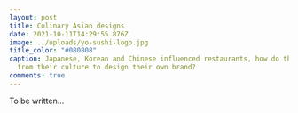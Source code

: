 ```yaml
---
layout: post
title: Culinary Asian designs
date: 2021-10-11T14:29:55.876Z
image: ../uploads/yo-sushi-logo.jpg
title_color: "#080808"
caption: Japanese, Korean and Chinese influenced restaurants, how do they take
  from their culture to design their own brand?
comments: true
---
```

To be written...